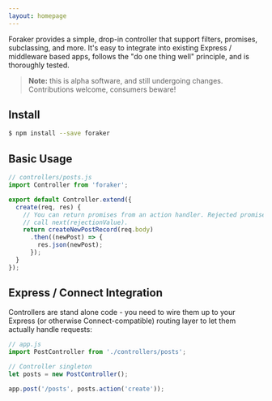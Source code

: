 ```yaml
---
layout: homepage
---
```


Foraker provides a simple, drop-in controller that support filters, promises, subclassing, and more. It's easy to integrate into existing Express / middleware
based apps, follows the "do one thing well" principle, and is thoroughly tested.

> **Note:** this is alpha software, and still undergoing changes. Contributions welcome, consumers beware!

## Install

```sh
$ npm install --save foraker
```


## Basic Usage

```js
// controllers/posts.js
import Controller from 'foraker';

export default Controller.extend({
  create(req, res) {
    // You can return promises from an action handler. Rejected promises will
    // call next(rejectionValue).
    return createNewPostRecord(req.body)
      .then((newPost) => {
        res.json(newPost);
      });
  }
});
```


## Express / Connect Integration

Controllers are stand alone code - you need to wire them up to your Express (or otherwise Connect-compatible) routing layer to let them actually handle requests:

```js
// app.js
import PostController from './controllers/posts';

// Controller singleton
let posts = new PostController();

app.post('/posts', posts.action('create'));
```

